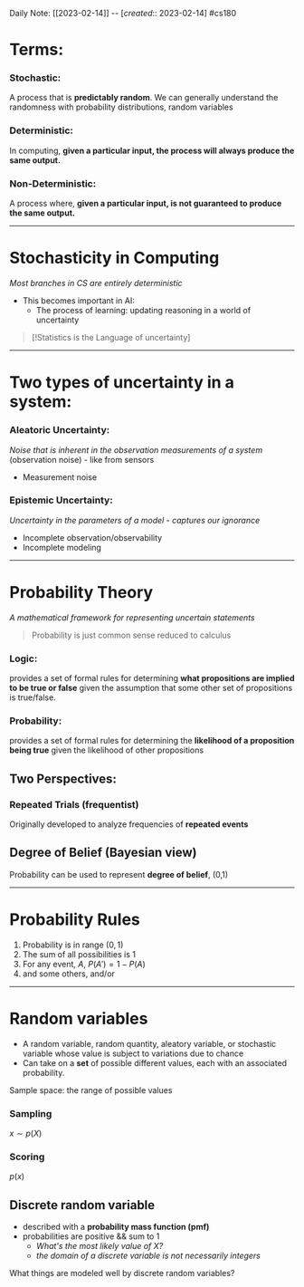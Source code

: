 Daily Note: [[2023-02-14]] -- [*created*:: 2023-02-14] #cs180 

# Terms:

### Stochastic:
A process that is **predictably random**. 
We can generally understand the randomness with probability distributions, random variables

### Deterministic:
In computing, **given a particular input, the process will always produce the same output.**

### Non-Deterministic:
A process where, **given a particular input, is not guaranteed to produce the same output.**

---

# Stochasticity in Computing

*Most branches in CS are entirely deterministic*

- This becomes important in AI:
	- The process of learning: updating reasoning in a world of uncertainty

> [!Statistics is the Language of uncertainty]

---

# Two  types of uncertainty in a system:

### Aleatoric Uncertainty:

*Noise that is inherent in the observation measurements of a system*
(observation noise) - like from sensors

- Measurement noise

### Epistemic Uncertainty:

*Uncertainty in the parameters of a model - captures our ignorance*

- Incomplete observation/observability
- Incomplete modeling

---

# Probability Theory

*A mathematical framework for representing uncertain statements*

> Probability is just common sense reduced to calculus

### Logic:

provides a set of formal rules for determining **what propositions are implied to be true or false** given the assumption that some other set of propositions is true/false.

### Probability:

provides a set of formal rules for determining the **likelihood of a proposition being true** given the likelihood of other propositions

## Two Perspectives:

### Repeated Trials (frequentist)

Originally developed to analyze frequencies of **repeated events**

## Degree of Belief (Bayesian view)

Probability can be used to represent **degree of belief**, (0,1)

---

# Probability Rules

1. Probability is in range $(0,1)$
2. The sum of all possibilities is $1$
3. For any event, $A$, $P(A') = 1-P(A)$
4. and some others, and/or

---

# Random variables

- A random variable, random quantity, aleatory variable, or stochastic variable whose value is subject to variations due to chance
- Can take on a **set** of possible different values, each with an associated probability.


Sample space: the range of possible values

### Sampling
$x\sim p(X)$
### Scoring
$p(x)$

## Discrete random variable

- described with a **probability mass function (pmf)**
- probabilities are positive && sum to 1
	- *What's the most likely value of X?*
	- *the domain of a discrete variable is not necessarily integers*

What things are modeled well by discrete random variables?
